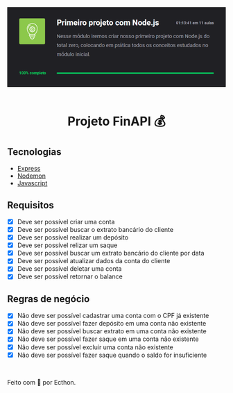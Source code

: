 <div align="center">
<img src="./src/assets/capnode.png" alt="Banner">
</div>
<br>
<h1 align="center">Projeto FinAPI 💰</h1>

## Tecnologias

- [Express](https://expressjs.com/)
- [Nodemon](https://nodemon.io/)
- [Javascript](https://www.javascript.com/)

## Requisitos

- [x] Deve ser possível criar uma conta
- [x] Deve ser possível buscar o extrato bancário do cliente
- [x] Deve ser possível realizar um depósito
- [x] Deve ser possível relizar um saque
- [x] Deve ser possível buscar um extrato bancário do cliente por data
- [x] Deve ser possível atualizar dados da conta do cliente
- [x] Deve ser possível deletar uma conta
- [x] Deve ser possível retornar o balance

## Regras de negócio

- [x] Não deve ser possível cadastrar uma conta com o CPF já existente
- [x] Não deve ser possível fazer depósito em uma conta não existente
- [x] Não deve ser possível buscar extrato em uma conta não existente
- [x] Não deve ser possível fazer saque em uma conta não existente
- [x] Não deve ser possível excluir uma conta não existente
- [x] Não deve ser possível fazer saque quando o saldo for insuficiente

<br>
<p> Feito com 💚 por Ecthon. </p>
